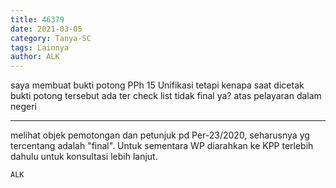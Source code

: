 ```yaml
---
title: 46379
date: 2021-03-05
category: Tanya-SC
tags: Lainnya
author: ALK
---
```


saya membuat bukti potong PPh 15 Unifikasi tetapi kenapa saat dicetak bukti potong tersebut ada ter check list tidak final ya? atas pelayaran dalam negeri

---

melihat objek pemotongan dan petunjuk pd Per-23/2020, seharusnya yg tercentang adalah "final". Untuk sementara WP diarahkan ke KPP terlebih dahulu untuk konsultasi lebih lanjut.

`ALK`
